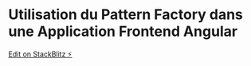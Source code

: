 # Utilisation du Pattern Factory dans une Application Frontend Angular

[Edit on StackBlitz ⚡️](https://stackblitz.com/edit/fstackblitz-starters-o7zmqc-exvjd6)
